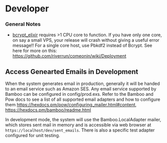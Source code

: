 # Developer

### General Notes

- [bcrypt_elixir](https://github.com/riverrun/bcrypt_elixir) requires >1 CPU core to function. If you have only one core, on say a small VPS, your release will crash without giving a useful error message!! For a single core host, use Pbkdf2 instead of Bcrypt. See here for more on this: https://github.com/riverrun/comeonin/wiki/Deployment

## Access Genearted Emails in Development

When the system generates email in production, generally it will be handed to an email service such as Amazon SES. Any email service supported by Bamboo can be configured in config/prod.exs. Refer to the Bamboo and Pow docs to see a list of all supported email adapters and how to configure them https://hexdocs.pm/pow/configuring_mailer.html#content, https://hexdocs.pm/bamboo/readme.html

In development mode, the system will use the Bamboo.LocalAdapter mailer, which stores sent mail in memory and is accessible via web browser at `https://localhost/dev/sent_emails`. There is also a specific test adapter configured for unit testing.